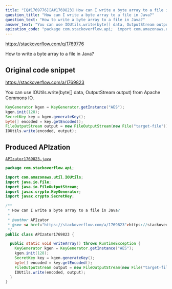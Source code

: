 ```yaml
---
title: "[Q#1769776][A#1769823] How can I write a byte array to a file in Java?"
question_title: "How can I write a byte array to a file in Java?"
question_text: "How to write a byte array to a file in Java?"
answer_text: "You can use IOUtils.write(byte[] data, OutputStream output) from Apache Commons IO."
apization_code: "package com.stackoverflow.api;  import com.amazonaws.util.IOUtils; import java.io.File; import java.io.FileOutputStream; import javax.crypto.KeyGenerator; import javax.crypto.SecretKey;  /**  * How can I write a byte array to a file in Java?  *  * @author APIzator  * @see <a href=\"https://stackoverflow.com/a/1769823\">https://stackoverflow.com/a/1769823</a>  */ public class APIzator1769823 {    public static void writeArray() throws RuntimeException {     KeyGenerator kgen = KeyGenerator.getInstance(\"AES\");     kgen.init(128);     SecretKey key = kgen.generateKey();     byte[] encoded = key.getEncoded();     FileOutputStream output = new FileOutputStream(new File(\"target-file\"));     IOUtils.write(encoded, output);   } }"
---
```


https://stackoverflow.com/q/1769776

How to write a byte array to a file in Java?



## Original code snippet

https://stackoverflow.com/a/1769823

You can use IOUtils.write(byte[] data, OutputStream output) from Apache Commons IO.

```java
KeyGenerator kgen = KeyGenerator.getInstance("AES");
kgen.init(128);
SecretKey key = kgen.generateKey();
byte[] encoded = key.getEncoded();
FileOutputStream output = new FileOutputStream(new File("target-file"));
IOUtils.write(encoded, output);
```

## Produced APIzation

[`APIzator1769823.java`](https://github.com/pasqualesalza/apization-temp-data/raw/master/apizations/java/APIzator1769823.java)

```java
package com.stackoverflow.api;

import com.amazonaws.util.IOUtils;
import java.io.File;
import java.io.FileOutputStream;
import javax.crypto.KeyGenerator;
import javax.crypto.SecretKey;

/**
 * How can I write a byte array to a file in Java?
 *
 * @author APIzator
 * @see <a href="https://stackoverflow.com/a/1769823">https://stackoverflow.com/a/1769823</a>
 */
public class APIzator1769823 {

  public static void writeArray() throws RuntimeException {
    KeyGenerator kgen = KeyGenerator.getInstance("AES");
    kgen.init(128);
    SecretKey key = kgen.generateKey();
    byte[] encoded = key.getEncoded();
    FileOutputStream output = new FileOutputStream(new File("target-file"));
    IOUtils.write(encoded, output);
  }
}

```